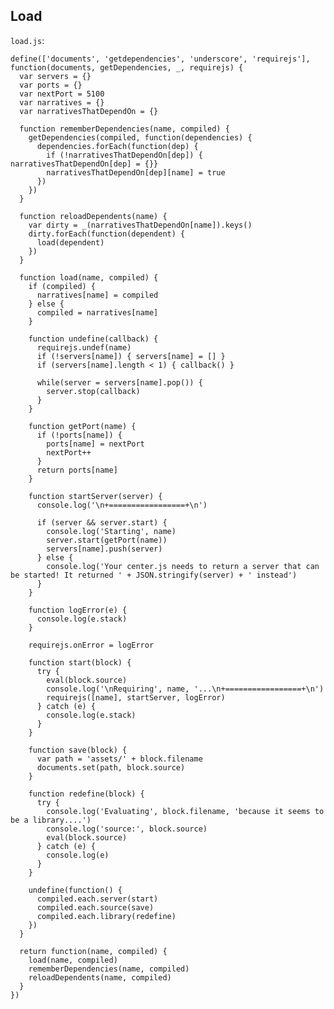 Load
----

`load.js`:


    define(['documents', 'getdependencies', 'underscore', 'requirejs'], function(documents, getDependencies, _, requirejs) {
      var servers = {}
      var ports = {}
      var nextPort = 5100
      var narratives = {}
      var narrativesThatDependOn = {}

      function rememberDependencies(name, compiled) {
        getDependencies(compiled, function(dependencies) {
          dependencies.forEach(function(dep) {
            if (!narrativesThatDependOn[dep]) { narrativesThatDependOn[dep] = {}}
            narrativesThatDependOn[dep][name] = true
          })
        })
      }

      function reloadDependents(name) {
        var dirty = _(narrativesThatDependOn[name]).keys()
        dirty.forEach(function(dependent) {
          load(dependent)
        })
      }
      
      function load(name, compiled) {
        if (compiled) {
          narratives[name] = compiled
        } else {
          compiled = narratives[name]
        }

        function undefine(callback) {
          requirejs.undef(name)
          if (!servers[name]) { servers[name] = [] }
          if (servers[name].length < 1) { callback() }
          
          while(server = servers[name].pop()) {
            server.stop(callback)
          }
        }

        function getPort(name) {
          if (!ports[name]) {
            ports[name] = nextPort
            nextPort++
          }
          return ports[name]
        }

        function startServer(server) {
          console.log('\n+=================+\n')

          if (server && server.start) {
            console.log('Starting', name)
            server.start(getPort(name))
            servers[name].push(server)
          } else {
            console.log('Your center.js needs to return a server that can be started! It returned ' + JSON.stringify(server) + ' instead')
          }
        }

        function logError(e) {
          console.log(e.stack)
        }

        requirejs.onError = logError

        function start(block) {
          try {
            eval(block.source)
            console.log('\nRequiring', name, '...\n+=================+\n')
            requirejs([name], startServer, logError)
          } catch (e) {
            console.log(e.stack)
          }
        }

        function save(block) {
          var path = 'assets/' + block.filename
          documents.set(path, block.source)
        }

        function redefine(block) {
          try {
            console.log('Evaluating', block.filename, 'because it seems to be a library....')
            console.log('source:', block.source)
            eval(block.source)
          } catch (e) {
            console.log(e)
          }
        }

        undefine(function() {
          compiled.each.server(start)
          compiled.each.source(save)
          compiled.each.library(redefine)
        })
      }

      return function(name, compiled) {
        load(name, compiled)
        rememberDependencies(name, compiled)
        reloadDependents(name, compiled)
      }
    })
